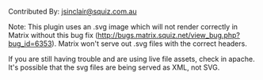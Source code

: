 Contributed By: jsinclair@squiz.com.au

Note: This plugin uses an .svg image which will not render correctly in Matrix without this bug fix (http://bugs.matrix.squiz.net/view_bug.php?bug_id=6353). Matrix won't serve out .svg files with the correct headers.

If you are still having trouble and are using live file assets, check in apache. It's possible that the svg files are being served as XML, not SVG.